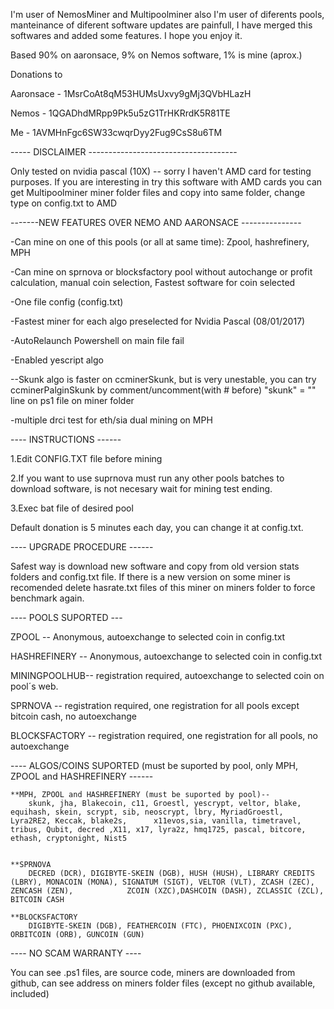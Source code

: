 ﻿I'm user of NemosMiner and Multipoolminer also I'm user of diferents pools, manteinance of diferent software updates are painfull,  I have merged this softwares and added some features. I hope you enjoy it.


Based 90% on aaronsace, 9% on Nemos software, 1% is mine (aprox.)

Donations to

Aaronsace - 1MsrCoAt8qM53HUMsUxvy9gMj3QVbHLazH

Nemos - 1QGADhdMRpp9Pk5u5zG1TrHKRrdK5R81TE

Me - 1AVMHnFgc6SW33cwqrDyy2Fug9CsS8u6TM



----- DISCLAIMER -------------------------------------

Only tested on nvidia pascal (10X) -- sorry I haven't AMD card for testing purposes.
If you are interesting in try this software with AMD cards you can get Multipoolminer miner folder files and copy into same folder, change type on config.txt to AMD


-------NEW FEATURES OVER NEMO AND AARONSACE ---------------

-Can mine on one of this pools (or all at same time): Zpool, hashrefinery, MPH

-Can mine on sprnova or blocksfactory pool without autochange or profit calculation, manual coin selection, Fastest software for coin selected

-One file config (config.txt)

-Fastest miner for each algo preselected for Nvidia Pascal (08/01/2017)

-AutoRelaunch Powershell on main file fail

-Enabled yescript algo

--Skunk algo is faster on ccminerSkunk, but is very unestable, you can try ccminerPalginSkunk by comment/uncomment(with # before)  "skunk" = "" line on ps1 file on miner folder

-multiple drci test for eth/sia dual mining on MPH




---- INSTRUCTIONS ------

1.Edit CONFIG.TXT file before mining

2.If you want to use suprnova must run any other pools batches to download software, is not necesary wait for mining test ending.

3.Exec bat file of desired pool

Default donation is 5 minutes each day, you can change it at config.txt.


---- UPGRADE PROCEDURE ------

Safest way is download new software and copy from old version stats folders and config.txt file.
If there is a new version on some miner is recomended delete hasrate.txt files of this miner on miners folder to force benchmark again.

---- POOLS SUPORTED ---

ZPOOL -- Anonymous, autoexchange to selected coin in config.txt

HASHREFINERY -- Anonymous, autoexchange to selected coin in config.txt

MININGPOOLHUB-- registration required, autoexchange to selected coin on pool´s web.

SPRNOVA -- registration required, one registration for all pools except bitcoin cash, no autoexchange

BLOCKSFACTORY -- registration required, one registration for all pools, no autoexchange



---- ALGOS/COINS SUPORTED (must be suported by pool, only MPH, ZPOOL and HASHREFINERY ------

	**MPH, ZPOOL and HASHREFINERY (must be suported by pool)--
		skunk, jha, Blakecoin, c11, Groestl, yescrypt, veltor, blake, equihash, skein, scrypt, sib, neoscrypt, lbry, MyriadGroestl, Lyra2RE2, Keccak, blake2s, 		x11evos,sia, vanilla, timetravel, tribus, Qubit, decred ,X11, x17, lyra2z, hmq1725, pascal, bitcore, ethash, cryptonight, Nist5


	**SPRNOVA
		DECRED (DCR), DIGIBYTE-SKEIN (DGB), HUSH (HUSH), LIBRARY CREDITS (LBRY), MONACOIN (MONA), SIGNATUM (SIGT), VELTOR (VLT), ZCASH (ZEC), ZENCASH (ZEN), 			ZCOIN (XZC),DASHCOIN (DASH), ZCLASSIC (ZCL), BITCOIN CASH

	**BLOCKSFACTORY
		DIGIBYTE-SKEIN (DGB), FEATHERCOIN (FTC), PHOENIXCOIN (PXC), ORBITCOIN (ORB), GUNCOIN (GUN)
	

---- NO SCAM WARRANTY ----

You can see .ps1 files, are source code, miners are downloaded from github, can see address on miners folder files (except no github available, included)









